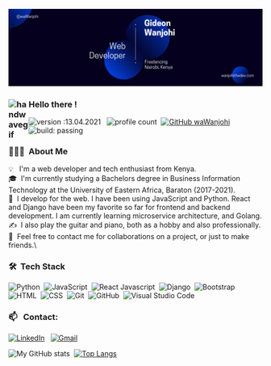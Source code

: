 ![Banner Image](Banner.png?raw=true "Title")

### <img alt="handwavegif" src="https://user-images.githubusercontent.com/39513876/112366216-8cfe7400-8cfe-11eb-8116-7d3dbae20e97.gif" width='40' align="left"/> Hello there !


![version :13.04.2021](https://img.shields.io/badge/version-13.04.2021-informational) &nbsp;
![profile count](https://komarev.com/ghpvc/?username=AbhishekSinghDhadwal&color=red)&nbsp;
[![GitHub waWanjohi](https://img.shields.io/github/followers/waWanjohi?label=follow&style=social)](https://github.com/waWanjohi)&nbsp;
![build: passing](https://img.shields.io/badge/build-passing-success)


### 👨🏻‍💻 &nbsp;About Me

💡 &nbsp; I'm a web developer and tech enthusiast from Kenya.\
🎓 &nbsp;I'm currently studying a Bachelors degree in Business Information Technology at the University of Eastern Africa, Baraton (2017-2021).\
🌱 &nbsp;I develop for the web. I have been using JavaScript and Python. React and Django have been my favorite so far for frontend and backend development. I am currently learning microservice architecture, and Golang.\
✍️ &nbsp;I also play the guitar and piano, both as a hobby and also professionally.\
💬 &nbsp;Feel free to contact me for collaborations on a project, or just to make friends.\


### 🛠 &nbsp;Tech Stack

![Python](https://img.shields.io/badge/-Python-05122A?style=flat&logo=python)&nbsp;
![JavaScript](https://img.shields.io/badge/-JavaScript-05122A?style=flat&logo=javascript)&nbsp;
![React Javascript](https://img.shields.io/badge/-React-05122A?style=flat&logo=React&JavaScript)&nbsp;
![Django](https://img.shields.io/badge/-Django-05122A?style=flat&logo=django&logoColor=092E20)&nbsp;
![Bootstrap](https://img.shields.io/badge/-Bootstrap-05122A?style=flat&logo=bootstrap&logoColor=563D7C)\
![HTML](https://img.shields.io/badge/-HTML-05122A?style=flat&logo=HTML5)&nbsp;
![CSS](https://img.shields.io/badge/-CSS-05122A?style=flat&logo=CSS3&logoColor=1572B6)&nbsp;
![Git](https://img.shields.io/badge/-Git-05122A?style=flat&logo=git)&nbsp;
![GitHub](https://img.shields.io/badge/-GitHub-05122A?style=flat&logo=github)&nbsp;
![Visual Studio Code](https://img.shields.io/badge/-Visual%20Studio%20Code-05122A?style=flat&logo=visual-studio-code&logoColor=007ACC)&nbsp;


### 📫 &nbsp; Contact:


<a href="https://ke.linkedin.com/in/gideon-wanjohi-11b364157" target="_blank"><img alt="LinkedIn" src="https://img.shields.io/badge/linkedin%20-%230077B5.svg?&style=flat&logo=linkedin&logoColor=white"/></a> &nbsp;
<a href="mailto:gideonwanjohi1@gmail.com"><img alt="Gmail" src="https://img.shields.io/badge/Gmail-D14836?style=flat&logo=gmail&logoColor=white" /></a> &nbsp;


![My GitHub stats](https://github-readme-stats.vercel.app/api?username=waWanjohi&show_icons=true&theme=dark)&nbsp;
[![Top Langs](https://github-readme-stats.vercel.app/api/top-langs/?username=waWanjohi&layout=compact)](https://github.com/waWanjohi/github-readme-stats)
